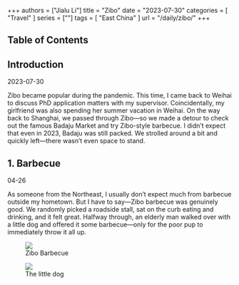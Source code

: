 +++
authors = ["Jialu Li"]
title = "Zibo"
date = "2023-07-30"
categories = [
    "Travel"
]
series = [""]
tags = [
    "East China"
]
url = "/daily/zibo/"
+++
<!DOCTYPE html>
<html lang="en">
<head>
    <meta charset="UTF-8">
    <meta name="viewport" content="width=device-width, initial-scale=1.0">
    <link rel="stylesheet" href="/assets/css/styles.css">
    <script src="/assets/js/toc.js"></script>    
</head>
<body>
    <article>
        <nav>
            <h2>Table of Contents</h2>
            <ul id="toc">
                <!-- TOC items will be dynamically generated here -->
            </ul>
        </nav>
        <section>
            <h2>Introduction</h2>
            <p>2023-07-30</p>
            <p>Zibo became popular during the pandemic. This time, I came back to Weihai to discuss PhD application matters with my supervisor. Coincidentally, my girlfriend was also spending her summer vacation in Weihai. On the way back to Shanghai, we passed through Zibo—so we made a detour to check out the famous Badaju Market and try Zibo-style barbecue.  
            I didn’t expect that even in 2023, Badaju was still packed. We strolled around a bit and quickly left—there wasn’t even space to stand.</p>
        </section>
        <section>
            <h2>1. Barbecue</h2>
            <p>04-26 <i class="fas fa-cloud"></i></p>
            <p>As someone from the Northeast, I usually don’t expect much from barbecue outside my hometown.  
But I have to say—Zibo barbecue was genuinely good.  
We randomly picked a roadside stall, sat on the curb eating and drinking, and it felt great.  
Halfway through, an elderly man walked over with a little dog and offered it some barbecue—only for the poor pup to immediately throw it all up.</p>
            <div class="container">
                <div class="image">
                    <figure>
                        <a data-fancybox="gallery" href="/images/daily-travel/zibo1.png">
                            <img src="/images/daily-travel/zibo1.png" loading="lazy">
                        </a>
                        <figcaption>Zibo Barbecue</figcaption>
                    </figure>
                    <figure>
                        <a data-fancybox="gallery" href="/images/daily-travel/zibo2.png">
                            <img src="/images/daily-travel/zibo2.png" loading="lazy">
                        </a>
                        <figcaption>The little dog</figcaption>
                    </figure>
                </div>
            </div>
        </section>
    </article>
</body>
</html>
